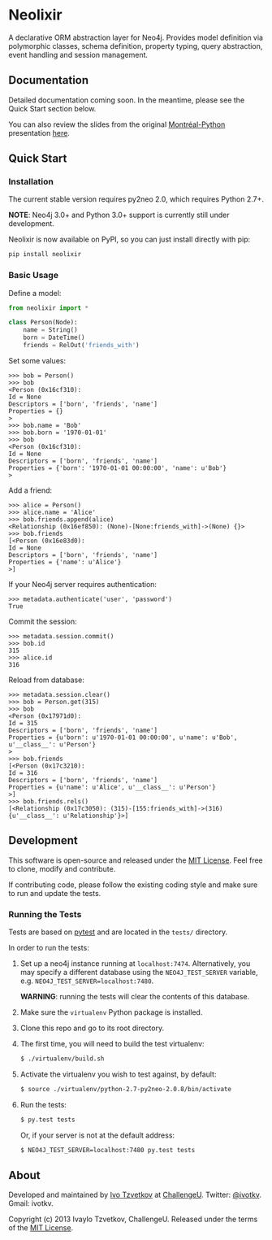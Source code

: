 # Neolixir

A declarative ORM abstraction layer for Neo4j. Provides model definition via polymorphic classes, schema definition, property typing, query abstraction, event handling and session management.

## Documentation

Detailed documentation coming soon. In the meantime, please see the Quick Start section below.

You can also review the slides from the original [Montréal-Python](http://montrealpython.org) presentation [here](https://docs.google.com/presentation/d/1acPrTA7FJ3LbPNRIT7bBfBgc6d05ZYY2oGmjs00Jkh4).

## Quick Start

### Installation

The current stable version requires py2neo 2.0, which requires Python 2.7+.

**NOTE**: Neo4j 3.0+ and Python 3.0+ support is currently still under development.

Neolixir is now available on PyPI, so you can just install directly with pip:
```bash
pip install neolixir
```

### Basic Usage

Define a model:
```python
from neolixir import *

class Person(Node):
    name = String()
    born = DateTime()
    friends = RelOut('friends_with')
```

Set some values:
```
>>> bob = Person()
>>> bob
<Person (0x16cf310): 
Id = None
Descriptors = ['born', 'friends', 'name']
Properties = {}
>
>>> bob.name = 'Bob'
>>> bob.born = '1970-01-01'
>>> bob
<Person (0x16cf310): 
Id = None
Descriptors = ['born', 'friends', 'name']
Properties = {'born': '1970-01-01 00:00:00', 'name': u'Bob'}
>
```

Add a friend:
```
>>> alice = Person()
>>> alice.name = 'Alice'
>>> bob.friends.append(alice)
<Relationship (0x16ef850): (None)-[None:friends_with]->(None) {}>
>>> bob.friends
[<Person (0x16e83d0): 
Id = None
Descriptors = ['born', 'friends', 'name']
Properties = {'name': u'Alice'}
>]
```

If your Neo4j server requires authentication:
```
>>> metadata.authenticate('user', 'password')
True
```

Commit the session:
```
>>> metadata.session.commit()
>>> bob.id
315
>>> alice.id
316
```

Reload from database:
```
>>> metadata.session.clear()
>>> bob = Person.get(315)
>>> bob
<Person (0x17971d0): 
Id = 315
Descriptors = ['born', 'friends', 'name']
Properties = {u'born': u'1970-01-01 00:00:00', u'name': u'Bob', u'__class__': u'Person'}
>
>>> bob.friends
[<Person (0x17c3210): 
Id = 316
Descriptors = ['born', 'friends', 'name']
Properties = {u'name': u'Alice', u'__class__': u'Person'}
>]
>>> bob.friends.rels()
[<Relationship (0x17c3050): (315)-[155:friends_with]->(316) {u'__class__': u'Relationship'}>]
```

## Development

This software is open-source and released under the [MIT License](https://en.wikipedia.org/wiki/MIT_License). Feel free to clone, modify and contribute.

If contributing code, please follow the existing coding style and make sure to run and update the tests.

### Running the Tests

Tests are based on [pytest](http://pytest.org/) and are located in the `tests/` directory.

In order to run the tests:

1. Set up a neo4j instance running at `localhost:7474`. Alternatively, you may specify a different database using the `NEO4J_TEST_SERVER` variable, e.g. `NEO4J_TEST_SERVER=localhost:7480`.

    **WARNING**: running the tests will clear the contents of this database.

2. Make sure the `virtualenv` Python package is installed.

3. Clone this repo and go to its root directory.

4. The first time, you will need to build the test virtualenv:

    ```bash
    $ ./virtualenv/build.sh
    ```

5. Activate the virtualenv you wish to test against, by default:

    ```bash
    $ source ./virtualenv/python-2.7-py2neo-2.0.8/bin/activate
    ```

6. Run the tests:

    ```bash
    $ py.test tests
    ```
    Or, if your server is not at the default address:
    ```bash
    $ NEO4J_TEST_SERVER=localhost:7480 py.test tests
    ```

## About

Developed and maintained by [Ivo Tzvetkov](https://github.com/ivotkv) at [ChallengeU](http://challengeu.com). Twitter: [@ivotkv](https://twitter.com/ivotkv). Gmail: ivotkv.

Copyright (c) 2013 Ivaylo Tzvetkov, ChallengeU. Released under the terms of the [MIT License](https://opensource.org/licenses/MIT).
